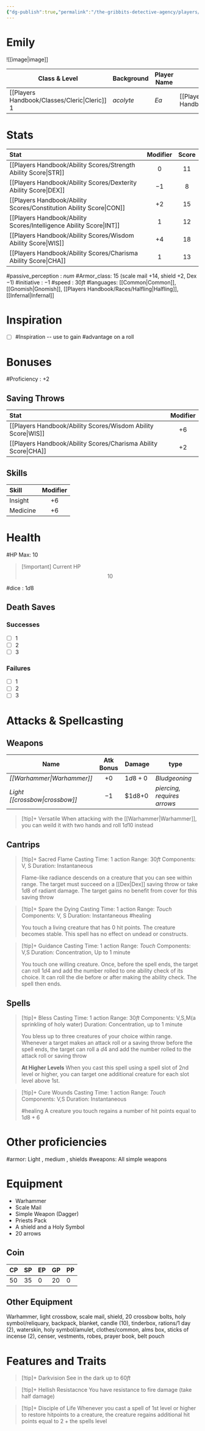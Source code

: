```yaml
---
{"dg-publish":true,"permalink":"/the-gribbits-detective-agency/players/ea/","tags":["PC, player, character_sheet"],"noteIcon":""}
---
```


# Emily

![[image\|image]]

| Class & Level | Background | Player Name | Race         | Alignment |
| ------------- | ---------- | ----------- | ------------ | --------- |
| [[Players Handbook/Classes/Cleric\|Cleric]] $1$       | *acolyte*   | *Ea*       | [[Players Handbook/Races/Tiefling\|Tiefling]] |     *Lawful Neutral*    |

# Stats

| Stat                                | Modifier | Score |
|:----------------------------------- |:--------:|:-----:|
| [[Players Handbook/Ability Scores/Strength Ability Score\|STR]]     |   $0$   |  $11$  |
| [[Players Handbook/Ability Scores/Dexterity Ability Score\|DEX]]    |   $-1$   | $8$  |
| [[Players Handbook/Ability Scores/Constitution Ability Score\|CON]] |   $+2$  | $15$  |
| [[Players Handbook/Ability Scores/Intelligence Ability Score\|INT]] |   $1$   | $12$  |
| [[Players Handbook/Ability Scores/Wisdom Ability Score\|WIS]]       |   $+4$   | $18$ |
| [[Players Handbook/Ability Scores/Charisma Ability Score\|CHA]]     |   $1$   | $13$  |

#passive_perception : $num$
#Armor_class: $15$ (scale mail $+14$, shield $+2$, Dex $-1$)
#initiative : $-1$
#speed : $30ft$
#languages: [[Common\|Common]], [[Gnomish\|Gnomish]], [[Players Handbook/Races/Halfling\|Halfling]], [[Infernal\|Infernal]]

# Inspiration

- [ ] #Inspiration -- use to gain #advantage on a roll

# Bonuses

#Proficiency : $+2$

## Saving Throws

| Stat                                | Modifier |
|:----------------------------------- |:--------:|
| [[Players Handbook/Ability Scores/Wisdom Ability Score\|WIS]]    | $+6$     |
| [[Players Handbook/Ability Scores/Charisma Ability Score\|CHA]]    | $+2$     |


## Skills

| Skill           | Modifier |
|:--------------- |:--------:|
| Insight      |   $+6$    |
| Medicine       |   $+6$    |

# Health

#HP Max: $10$ 

> [!important] Current HP
>$$10$$


#dice : $1d8$ 

## Death Saves

### Successes

- [ ] 1
- [ ] 2
- [ ] 3

### Failures

- [ ] 1
- [ ] 2
- [ ] 3

# Attacks & Spellcasting

## Weapons

| Name                 | Atk Bonus   | Damage    | type                        |
| ----------           | :---------: | -------   | --------                    |
| *[[Warhammer\|Warhammer]]*      | $+0$        | $1d8 + 0$ | *Bludgeoning*               |
| *Light [[crossbow\|crossbow]]* | $-1$        | $1d8+0    | *piercing, requires arrows* |

> [!tip]+ Versatile
> When attacking with the [[Warhammer\|Warhammer]], you can weild it with two hands and roll $1d10$ instead

## Cantrips

>[!tip]+ Sacred Flame
> Casting Time: 1 action
> Range: $30ft$
> Components: V, S
> Duration: Instantaneous
>
>Flame-like radiance descends on a creature that you can see within range. The target must succeed on a [[Dex\|Dex]] saving throw or take $1d8$ of radiant damage. The target gains no benefit from cover for this saving throw


>[!tip]+ Spare the Dying
> Casting Time: 1 action
> Range: $Touch$
> Components: V, S
> Duration: Instantaneous
> #healing
>
>You touch a living creature that has 0 hit points. The creature becomes stable. This spell has no effect on undead or constructs.

>[!tip]+ Guidance
> Casting Time: 1 action
> Range: $Touch$
> Components: V,S
> Duration: Concentration, Up to 1 minute
>
>You touch one willing creature. Once, before the spell ends, the target can roll $1d4$ and add the number rolled to one ability check of its choice. It can roll the die before or after making the ability check. The spell then ends.

## Spells

>[!tip]+ Bless
> Casting Time: 1 action
> Range: $30ft$
> Components: V,S,M(a sprinkling of holy water)
> Duration: Concentration, up to 1 minute
>
>You bless up to three creatures of your choice within range. Whenever a target makes an attack roll or a saving throw before the spell ends, the target can roll a $d4$ and add the number rolled to the attack roll or saving throw
>
>**At Higher Levels** When you cast this spell using a spell slot of 2nd level or higher, you can target one additional creature for each slot level above 1st.

>[!tip]+ Cure Wounds
> Casting Time: 1 action
> Range: $Touch$
> Components: V,S
> Duration: Instantaneous
>
> #healing
>A creature you touch regains a number of hit points equal to $1d8+6$


# Other proficiencies

#armor: Light , medium , shields
#weapons: All simple weapons

# Equipment
- Warhammer
- Scale Mail
- Simple Weapon (Dagger)
- Priests Pack
- A shield and a Holy Symbol
- 20 arrows

## Coin

| CP  | SP  | EP  | GP  | PP  |
| --- | --- | --- | --- | --- |
| $50$ | $35$ | $0$ | $20$ | $0$    |

## Other Equipment

Warhammer, light crossbow, scale mail, shield, 20 crossbow bolts, holy symbol/reliquary, backpack, blanket, candle (10), tinderbox, rations/1 day (2), waterskin, holy symbol/amulet, clothes/common, alms box, sticks of incense (2), censer, vestments, robes, prayer book, belt pouch

# Features and Traits

>[!tip]+ Darkvision
> See in the dark up to $60ft$

>[!tip]+ Hellish Resistacnce
> You have resistance to fire damage (take half damage)

>[!tip]+ Disciple of Life
> Whenever you cast a spell of 1st level or higher to restore hitpoints to a creature, the creature regains additional hit points equal to $2+\text{the spells level}$
